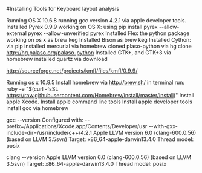 #Installing Tools for Keyboard layout analysis


Running OS X 10.6.8
running gcc version 4.2.1	via apple developer tools.
Installed Pyrex 0.9.9 working on OS X: 	using pip install pyrex --allow-external pyrex --allow-unverified pyrex
Installed Flex the python package working on os x 	as brew keg
Installed Bison	as brew keg
Installed Cython:	via pip 
installed mercurial	via homebrew
cloned plaso-python	via hg clone http://hg.palaso.org/palaso-python
Installed GTK+, and GTK+3	via homebrew
installed quartz	via download

http://sourceforge.net/projects/kmfl/files/kmfl/0.9.9/

Running os x 10.9.5
Install homebrew via http://brew.sh/
in terminal run: ruby -e "$(curl -fsSL https://raw.githubusercontent.com/Homebrew/install/master/install)"
Install apple Xcode.
Install apple command line tools
Install apple developer tools
install gcc via homebrew

gcc --version
Configured with: --prefix=/Applications/Xcode.app/Contents/Developer/usr --with-gxx-include-dir=/usr/include/c++/4.2.1
Apple LLVM version 6.0 (clang-600.0.56) (based on LLVM 3.5svn)
Target: x86_64-apple-darwin13.4.0
Thread model: posix

clang --version
Apple LLVM version 6.0 (clang-600.0.56) (based on LLVM 3.5svn)
Target: x86_64-apple-darwin13.4.0
Thread model: posix
